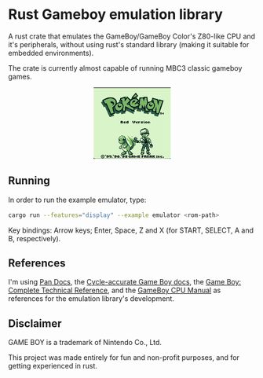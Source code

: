 # Rust Gameboy emulation library

A rust crate that emulates the GameBoy/GameBoy Color's Z80-like CPU and it's peripherals, without using rust's standard library (making it suitable for embedded environments).

The crate is currently almost capable of running MBC3 classic gameboy games.

<p align="center"><img src="./images/preview.gif" width="157" height="145"/></p>

## Running
In order to run the example emulator, type:
```bash
cargo run --features="display" --example emulator <rom-path>
```

Key bindings: Arrow keys; Enter, Space, Z and X (for START, SELECT, A and B, respectively).

## References
I'm using [Pan Docs](https://gbdev.io/pandocs/), the [Cycle-accurate Game Boy docs](https://github.com/AntonioND/giibiiadvance/blob/master/docs/TCAGBD.pdf), the [Game Boy: Complete Technical Reference](https://gekkio.fi/files/gb-docs/gbctr.pdf), and the [GameBoy CPU Manual](http://marc.rawer.de/Gameboy/Docs/GBCPUman.pdf) as references for the emulation library's development.

## Disclaimer
GAME BOY is a trademark of Nintendo Co., Ltd.

This project was made entirely for fun and non-profit purposes, and for getting experienced in rust.
